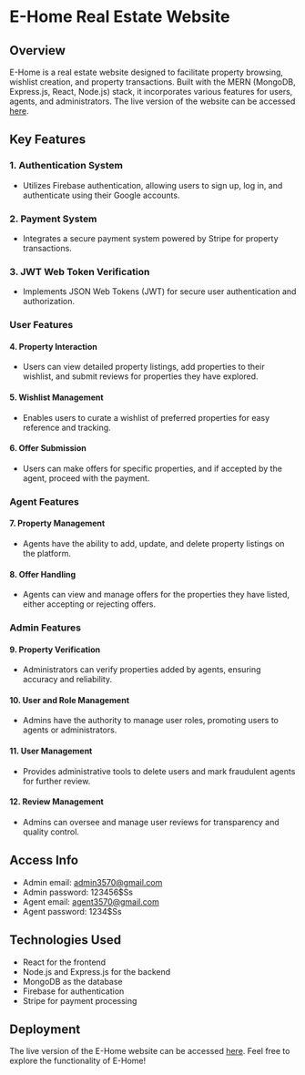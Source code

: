 # E-Home Real Estate Website

## Overview

E-Home is a real estate website designed to facilitate property browsing, wishlist creation, and property transactions. Built with the MERN (MongoDB, Express.js, React, Node.js) stack, it incorporates various features for users, agents, and administrators. The live version of the website can be accessed [here](https://e-home-2593c.web.app).

## Key Features

### 1. Authentication System

- Utilizes Firebase authentication, allowing users to sign up, log in, and authenticate using their Google accounts.

### 2. Payment System

- Integrates a secure payment system powered by Stripe for property transactions.

### 3. JWT Web Token Verification

- Implements JSON Web Tokens (JWT) for secure user authentication and authorization.

### User Features

#### 4. Property Interaction

- Users can view detailed property listings, add properties to their wishlist, and submit reviews for properties they have explored.

#### 5. Wishlist Management

- Enables users to curate a wishlist of preferred properties for easy reference and tracking.

#### 6. Offer Submission

- Users can make offers for specific properties, and if accepted by the agent, proceed with the payment.

### Agent Features

#### 7. Property Management

- Agents have the ability to add, update, and delete property listings on the platform.

#### 8. Offer Handling

- Agents can view and manage offers for the properties they have listed, either accepting or rejecting offers.

### Admin Features

#### 9. Property Verification

- Administrators can verify properties added by agents, ensuring accuracy and reliability.

#### 10. User and Role Management

- Admins have the authority to manage user roles, promoting users to agents or administrators.

#### 11. User Management

- Provides administrative tools to delete users and mark fraudulent agents for further review.

#### 12. Review Management

- Admins can oversee and manage user reviews for transparency and quality control.

## Access Info
- Admin email: admin3570@gmail.com
- Admin password: 123456$Ss
- Agent email: agent3570@gmail.com
- Agent password: 1234$Ss

## Technologies Used

- React for the frontend
- Node.js and Express.js for the backend
- MongoDB as the database
- Firebase for authentication
- Stripe for payment processing

## Deployment

The live version of the E-Home website can be accessed [here](https://e-home-2593c.web.app).
Feel free to explore the functionality of E-Home!
